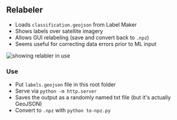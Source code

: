 ## Relabeler
- Loads `classification.geojson` from Label Maker
- Shows labels over satellite imagery
- Allows GUI relabeling (save and convert back to `.npz`)
- Seems useful for correcting data errors prior to ML input

![showing relabler in use](relabeler.gif)

### Use
- Put `labels.geojson` file in this root folder
- Serve via `python -m http.server`
- Saves the output as a randomly named txt file (but it's actually GeoJSON)
- Convert to `.npz` with `python to-npz.py`
